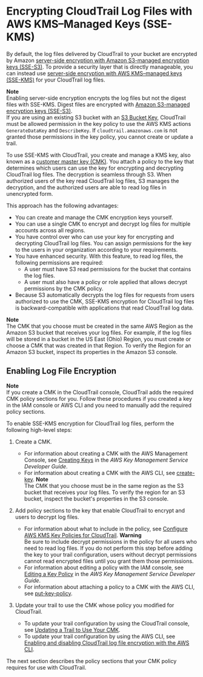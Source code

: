 # Encrypting CloudTrail Log Files with AWS KMS–Managed Keys \(SSE\-KMS\)<a name="encrypting-cloudtrail-log-files-with-aws-kms"></a>

By default, the log files delivered by CloudTrail to your bucket are encrypted by Amazon [server\-side encryption with Amazon S3\-managed encryption keys \(SSE\-S3\)](https://docs.aws.amazon.com/AmazonS3/latest/dev/UsingServerSideEncryption.html)\. To provide a security layer that is directly manageable, you can instead use [server\-side encryption with AWS KMS–managed keys \(SSE\-KMS\)](https://docs.aws.amazon.com/AmazonS3/latest/dev/UsingKMSEncryption.html) for your CloudTrail log files\.

**Note**  
Enabling server\-side encryption encrypts the log files but not the digest files with SSE\-KMS\. Digest files are encrypted with [Amazon S3\-managed encryption keys \(SSE\-S3\)](https://docs.aws.amazon.com/AmazonS3/latest/dev/UsingServerSideEncryption.html)\.  
If you are using an existing S3 bucket with an [S3 Bucket Key](https://docs.aws.amazon.com/AmazonS3/latest/userguide/bucket-key.html), CloudTrail must be allowed permission in the key policy to use the AWS KMS actions `GenerateDataKey` and `DescribeKey`\. If `cloudtrail.amazonaws.com` is not granted those permissions in the key policy, you cannot create or update a trail\.

To use SSE\-KMS with CloudTrail, you create and manage a KMS key, also known as a [customer master key \(CMK\)](https://docs.aws.amazon.com/kms/latest/developerguide/concepts.html)\. You attach a policy to the key that determines which users can use the key for encrypting and decrypting CloudTrail log files\. The decryption is seamless through S3\. When authorized users of the key read CloudTrail log files, S3 manages the decryption, and the authorized users are able to read log files in unencrypted form\.

This approach has the following advantages:
+ You can create and manage the CMK encryption keys yourself\.
+ You can use a single CMK to encrypt and decrypt log files for multiple accounts across all regions\.
+ You have control over who can use your key for encrypting and decrypting CloudTrail log files\. You can assign permissions for the key to the users in your organization according to your requirements\.
+ You have enhanced security\. With this feature, to read log files, the following permissions are required:
  + A user must have S3 read permissions for the bucket that contains the log files\.
  + A user must also have a policy or role applied that allows decrypt permissions by the CMK policy\.
+ Because S3 automatically decrypts the log files for requests from users authorized to use the CMK, SSE\-KMS encryption for CloudTrail log files is backward\-compatible with applications that read CloudTrail log data\.

**Note**  
The CMK that you choose must be created in the same AWS Region as the Amazon S3 bucket that receives your log files\. For example, if the log files will be stored in a bucket in the US East \(Ohio\) Region, you must create or choose a CMK that was created in that Region\. To verify the Region for an Amazon S3 bucket, inspect its properties in the Amazon S3 console\.

## Enabling Log File Encryption<a name="encrypting-cloudtrail-log-files-with-aws-kms-enabling"></a>

**Note**  
If you create a CMK in the CloudTrail console, CloudTrail adds the required CMK policy sections for you\. Follow these procedures if you created a key in the IAM console or AWS CLI and you need to manually add the required policy sections\.

To enable SSE\-KMS encryption for CloudTrail log files, perform the following high\-level steps:

1. Create a CMK\.
   + For information about creating a CMK with the AWS Management Console, see [Creating Keys](https://docs.aws.amazon.com/kms/latest/developerguide/create-keys.html) in the *AWS Key Management Service Developer Guide*\. 
   + For information about creating a CMK with the AWS CLI, see [create\-key](https://docs.aws.amazon.com/cli/latest/reference/kms/create-key.html)\.
**Note**  
The CMK that you choose must be in the same region as the S3 bucket that receives your log files\. To verify the region for an S3 bucket, inspect the bucket's properties in the S3 console\. 

1. Add policy sections to the key that enable CloudTrail to encrypt and users to decrypt log files\. 
   + For information about what to include in the policy, see [Configure AWS KMS Key Policies for CloudTrail](create-kms-key-policy-for-cloudtrail.md)\.
**Warning**  
Be sure to include decrypt permissions in the policy for all users who need to read log files\. If you do not perform this step before adding the key to your trail configuration, users without decrypt permissions cannot read encrypted files until you grant them those permissions\.
   + For information about editing a policy with the IAM console, see [Editing a Key Policy](https://docs.aws.amazon.com/kms/latest/developerguide/key-policies.html#key-policy-editing) in the *AWS Key Management Service Developer Guide*\.
   + For information about attaching a policy to a CMK with the AWS CLI, see [put\-key\-policy](https://docs.aws.amazon.com/cli/latest/reference/kms/put-key-policy.html)\.

1. Update your trail to use the CMK whose policy you modified for CloudTrail\.
   + To update your trail configuration by using the CloudTrail console, see [Updating a Trail to Use Your CMK](create-kms-key-policy-for-cloudtrail-update-trail.md)\.
   + To update your trail configuration by using the AWS CLI, see [Enabling and disabling CloudTrail log file encryption with the AWS CLI](cloudtrail-log-file-encryption-cli.md)\.

The next section describes the policy sections that your CMK policy requires for use with CloudTrail\.